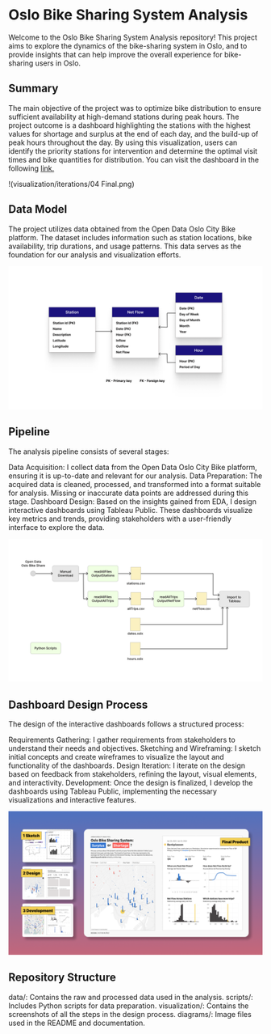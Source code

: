 # Oslo Bike Sharing System Analysis
Welcome to the Oslo Bike Sharing System Analysis repository! This project aims to explore the dynamics of the bike-sharing system in Oslo, and to provide insights that can help improve the overall experience for bike-sharing users in Oslo.

## Summary
The main objective of the project was to optimize bike distribution to ensure sufficient availability at high-demand stations during peak hours. The project outcome is a dashboard highlighting the stations with the highest values for shortage and surplus at the end of each day, and the build-up of peak hours throughout the day. By using this visualization, users can identify the priority stations for intervention and determine the optimal visit times and bike quantities for distribution. You can visit the dashboard in the following [link.](https://public.tableau.com/app/profile/munozdataviz/viz/OsloBikeShare/NetFlow)

!(visualization/iterations/04 Final.png)


## Data Model
The project utilizes data obtained from the Open Data Oslo City Bike platform. The dataset includes information such as station locations, bike availability, trip durations, and usage patterns. This data serves as the foundation for our analysis and visualization efforts.

![Data Model](diagrams/DataModel.png)

## Pipeline
The analysis pipeline consists of several stages:

Data Acquisition: I collect data from the Open Data Oslo City Bike platform, ensuring it is up-to-date and relevant for our analysis.
Data Preparation: The acquired data is cleaned, processed, and transformed into a format suitable for analysis. Missing or inaccurate data points are addressed during this stage.
Dashboard Design: Based on the insights gained from EDA, I design interactive dashboards using Tableau Public. These dashboards visualize key metrics and trends, providing stakeholders with a user-friendly interface to explore the data.

![Pipeline](diagrams/Pipeline.png)

## Dashboard Design Process
The design of the interactive dashboards follows a structured process:

Requirements Gathering: I gather requirements from stakeholders to understand their needs and objectives.
Sketching and Wireframing: I sketch initial concepts and create wireframes to visualize the layout and functionality of the dashboards.
Design Iteration: I iterate on the design based on feedback from stakeholders, refining the layout, visual elements, and interactivity.
Development: Once the design is finalized, I develop the dashboards using Tableau Public, implementing the necessary visualizations and interactive features.

![Design Process](visualization/iterations/Process.png)

## Repository Structure
data/: Contains the raw and processed data used in the analysis.
scripts/: Includes Python scripts for data preparation.
visualization/: Contains the screenshots of all the steps in the design process.
diagrams/: Image files used in the README and documentation.
